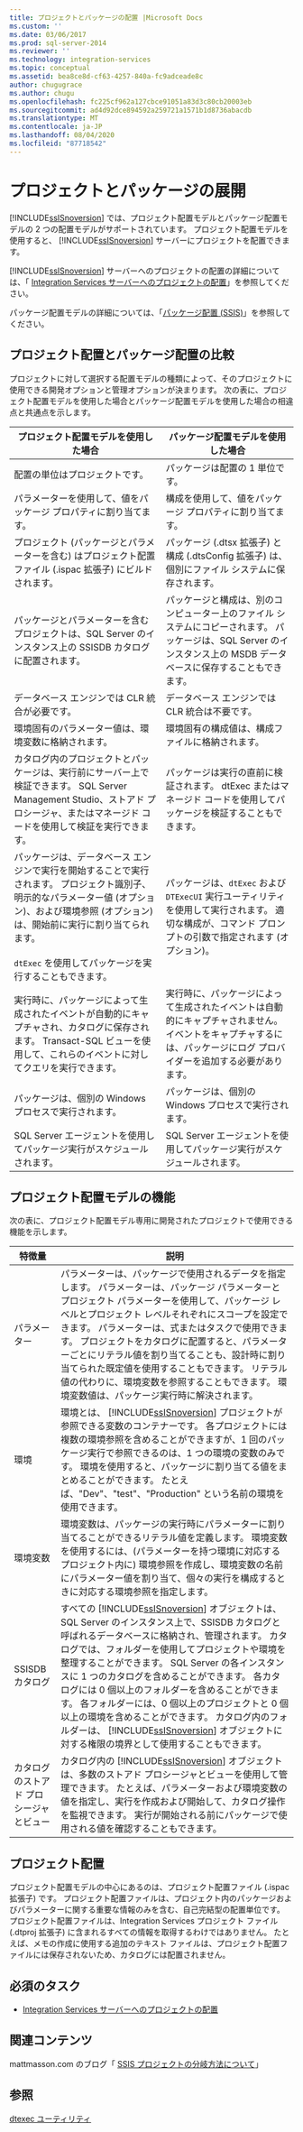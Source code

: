 ```yaml
---
title: プロジェクトとパッケージの配置 |Microsoft Docs
ms.custom: ''
ms.date: 03/06/2017
ms.prod: sql-server-2014
ms.reviewer: ''
ms.technology: integration-services
ms.topic: conceptual
ms.assetid: bea8ce8d-cf63-4257-840a-fc9adceade8c
author: chugugrace
ms.author: chugu
ms.openlocfilehash: fc225cf962a127cbce91051a83d3c80cb20003eb
ms.sourcegitcommit: ad4d92dce894592a259721a1571b1d8736abacdb
ms.translationtype: MT
ms.contentlocale: ja-JP
ms.lasthandoff: 08/04/2020
ms.locfileid: "87718542"
---
```

# <a name="deployment-of-projects-and-packages"></a>プロジェクトとパッケージの展開
  [!INCLUDE[ssISnoversion](../../includes/ssisnoversion-md.md)] では、プロジェクト配置モデルとパッケージ配置モデルの 2 つの配置モデルがサポートされています。 プロジェクト配置モデルを使用すると、 [!INCLUDE[ssISnoversion](../../includes/ssisnoversion-md.md)] サーバーにプロジェクトを配置できます。  
  
 [!INCLUDE[ssISnoversion](../../includes/ssisnoversion-md.md)] サーバーへのプロジェクトの配置の詳細については、「 [Integration Services サーバーへのプロジェクトの配置](../deploy-projects-to-integration-services-server.md)」を参照してください。  
  
 パッケージ配置モデルの詳細については、「[パッケージ配置 &#40;SSIS&#41;](legacy-package-deployment-ssis.md)」を参照してください。  
  
## <a name="compare-project-deployment-and-package-deployment"></a>プロジェクト配置とパッケージ配置の比較  
 プロジェクトに対して選択する配置モデルの種類によって、そのプロジェクトに使用できる開発オプションと管理オプションが決まります。 次の表に、プロジェクト配置モデルを使用した場合とパッケージ配置モデルを使用した場合の相違点と共通点を示します。  
  
|プロジェクト配置モデルを使用した場合|パッケージ配置モデルを使用した場合|  
|---------------------------------------------|---------------------------------------------|  
|配置の単位はプロジェクトです。|パッケージは配置の 1 単位です。|  
|パラメーターを使用して、値をパッケージ プロパティに割り当てます。|構成を使用して、値をパッケージ プロパティに割り当てます。|  
|プロジェクト (パッケージとパラメーターを含む) はプロジェクト配置ファイル (.ispac 拡張子) にビルドされます。|パッケージ (.dtsx 拡張子) と構成 (.dtsConfig 拡張子) は、個別にファイル システムに保存されます。|  
|パッケージとパラメーターを含むプロジェクトは、SQL Server のインスタンス上の SSISDB カタログに配置されます。|パッケージと構成は、別のコンピューター上のファイル システムにコピーされます。 パッケージは、SQL Server のインスタンス上の MSDB データベースに保存することもできます。|  
|データベース エンジンでは CLR 統合が必要です。|データベース エンジンでは CLR 統合は不要です。|  
|環境固有のパラメーター値は、環境変数に格納されます。|環境固有の構成値は、構成ファイルに格納されます。|  
|カタログ内のプロジェクトとパッケージは、実行前にサーバー上で検証できます。 SQL Server Management Studio、ストアド プロシージャ、またはマネージド コードを使用して検証を実行できます。|パッケージは実行の直前に検証されます。 dtExec またはマネージド コードを使用してパッケージを検証することもできます。|  
|パッケージは、データベース エンジンで実行を開始することで実行されます。 プロジェクト識別子、明示的なパラメーター値 (オプション)、および環境参照 (オプション) は、開始前に実行に割り当てられます。<br /><br /> `dtExec` を使用してパッケージを実行することもできます。|パッケージは、`dtExec` および `DTExecUI` 実行ユーティリティを使用して実行されます。 適切な構成が、コマンド プロンプトの引数で指定されます (オプション)。|  
|実行時に、パッケージによって生成されたイベントが自動的にキャプチャされ、カタログに保存されます。 Transact-SQL ビューを使用して、これらのイベントに対してクエリを実行できます。|実行時に、パッケージによって生成されたイベントは自動的にキャプチャされません。 イベントをキャプチャするには、パッケージにログ プロバイダーを追加する必要があります。|  
|パッケージは、個別の Windows プロセスで実行されます。|パッケージは、個別の Windows プロセスで実行されます。|  
|SQL Server エージェントを使用してパッケージ実行がスケジュールされます。|SQL Server エージェントを使用してパッケージ実行がスケジュールされます。|  
  
## <a name="features-of-project-deployment-model"></a>プロジェクト配置モデルの機能  
 次の表に、プロジェクト配置モデル専用に開発されたプロジェクトで使用できる機能を示します。  
  
|特徴量|説明|  
|-------------|-----------------|  
|パラメーター|パラメーターは、パッケージで使用されるデータを指定します。 パラメーターは、パッケージ パラメーターとプロジェクト パラメーターを使用して、パッケージ レベルとプロジェクト レベルそれぞれにスコープを設定できます。 パラメーターは、式またはタスクで使用できます。 プロジェクトをカタログに配置すると、パラメーターごとにリテラル値を割り当てることも、設計時に割り当てられた既定値を使用することもできます。 リテラル値の代わりに、環境変数を参照することもできます。 環境変数値は、パッケージ実行時に解決されます。|  
|環境|環境とは、 [!INCLUDE[ssISnoversion](../../includes/ssisnoversion-md.md)] プロジェクトが参照できる変数のコンテナーです。 各プロジェクトには複数の環境参照を含めることができますが、1 回のパッケージ実行で参照できるのは、1 つの環境の変数のみです。 環境を使用すると、パッケージに割り当てる値をまとめることができます。 たとえば、"Dev"、"test"、"Production" という名前の環境を使用できます。|  
|環境変数|環境変数は、パッケージの実行時にパラメーターに割り当てることができるリテラル値を定義します。 環境変数を使用するには、(パラメーターを持つ環境に対応するプロジェクト内に) 環境参照を作成し、環境変数の名前にパラメーター値を割り当て、個々の実行を構成するときに対応する環境参照を指定します。|  
|SSISDB カタログ|すべての [!INCLUDE[ssISnoversion](../../includes/ssisnoversion-md.md)] オブジェクトは、SQL Server のインスタンス上で、SSISDB カタログと呼ばれるデータベースに格納され、管理されます。 カタログでは、フォルダーを使用してプロジェクトや環境を整理することができます。 SQL Server の各インスタンスに 1 つのカタログを含めることができます。 各カタログには 0 個以上のフォルダーを含めることができます。 各フォルダーには、0 個以上のプロジェクトと 0 個以上の環境を含めることができます。 カタログ内のフォルダーは、 [!INCLUDE[ssISnoversion](../../includes/ssisnoversion-md.md)] オブジェクトに対する権限の境界として使用することもできます。|  
|カタログのストアド プロシージャとビュー|カタログ内の [!INCLUDE[ssISnoversion](../../includes/ssisnoversion-md.md)] オブジェクトは、多数のストアド プロシージャとビューを使用して管理できます。 たとえば、パラメーターおよび環境変数の値を指定し、実行を作成および開始して、カタログ操作を監視できます。 実行が開始される前にパッケージで使用される値を確認することもできます。|  
  
## <a name="project-deployment"></a>プロジェクト配置  
 プロジェクト配置モデルの中心にあるのは、プロジェクト配置ファイル (.ispac 拡張子) です。 プロジェクト配置ファイルは、プロジェクト内のパッケージおよびパラメーターに関する重要な情報のみを含む、自己完結型の配置単位です。 プロジェクト配置ファイルは、Integration Services プロジェクト ファイル (.dtproj 拡張子) に含まれるすべての情報を取得するわけではありません。 たとえば、メモの作成に使用する追加のテキスト ファイルは、プロジェクト配置ファイルには保存されないため、カタログには配置されません。  
  
## <a name="required-tasks"></a>必須のタスク  
  
-   [Integration Services サーバーへのプロジェクトの配置](../deploy-projects-to-integration-services-server.md)  
  
## <a name="related-content"></a>関連コンテンツ  
 mattmasson.com のブログ「 [SSIS プロジェクトの分岐方法について](https://go.microsoft.com/fwlink/?LinkId=245739)」  
  
## <a name="see-also"></a>参照  
 [dtexec ユーティリティ](dtexec-utility.md)  
  
  
